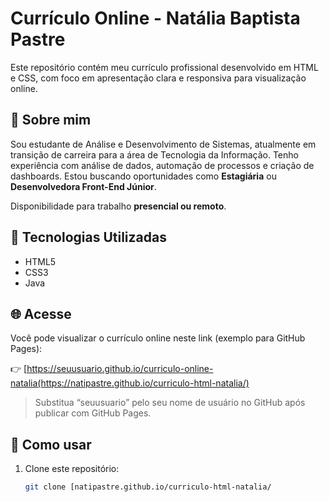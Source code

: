 # Currículo Online - Natália Baptista Pastre

Este repositório contém meu currículo profissional desenvolvido em HTML e CSS, com foco em apresentação clara e responsiva para visualização online.

## 💼 Sobre mim

Sou estudante de Análise e Desenvolvimento de Sistemas, atualmente em transição de carreira para a área de Tecnologia da Informação.
Tenho experiência com análise de dados, automação de processos e criação de dashboards. Estou buscando oportunidades como **Estagiária** ou **Desenvolvedora Front-End Júnior**.

Disponibilidade para trabalho **presencial ou remoto**.

## 🚀 Tecnologias Utilizadas

- HTML5
- CSS3
- Java

## 🌐 Acesse

Você pode visualizar o currículo online neste link (exemplo para GitHub Pages):

👉 [https://seuusuario.github.io/curriculo-online-natalia(https://natipastre.github.io/curriculo-html-natalia/)

> Substitua “seuusuario” pelo seu nome de usuário no GitHub após publicar com GitHub Pages.

## 📁 Como usar

1. Clone este repositório:
   ```bash
   git clone [natipastre.github.io/curriculo-html-natalia/
